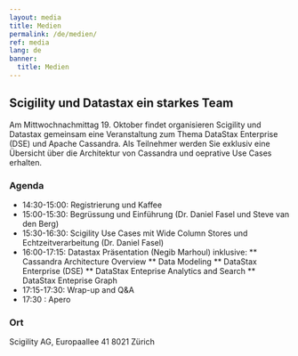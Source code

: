 ```yaml
---
layout: media
title: Medien
permalink: /de/medien/
ref: media
lang: de
banner:
  title: Medien
---
```


## Scigility und Datastax ein starkes Team

Am Mittwochnachmittag 19. Oktober findet organisieren Scigility und Datastax gemeinsam eine Veranstaltung zum Thema DataStax Enterprise (DSE) und Apache Cassandra. Als Teilnehmer werden Sie exklusiv eine Übersicht über die Architektur von Cassandra und oeprative Use Cases erhalten. 

### Agenda

* 14:30-15:00: Registrierung und Kaffee
* 15:00-15:30: Begrüssung und Einführung (Dr. Daniel Fasel und Steve van den Berg)
* 15:30-16:30: Scigility Use Cases mit Wide Column Stores und Echtzeitverarbeitung (Dr. Daniel Fasel)
* 16:00-17:15: Datastax Präsentation (Negib Marhoul) inklusive:
** Cassandra Architecture Overview
** Data Modeling
** DataStax Enterprise (DSE)
** DataStax Enteprise Analytics and Search 
** DataStax Enteprise  Graph 
* 17:15-17:30: Wrap-up and Q&A
* 17:30 : Apero 

### Ort
Scigility AG, Europaallee 41 8021 Zürich
